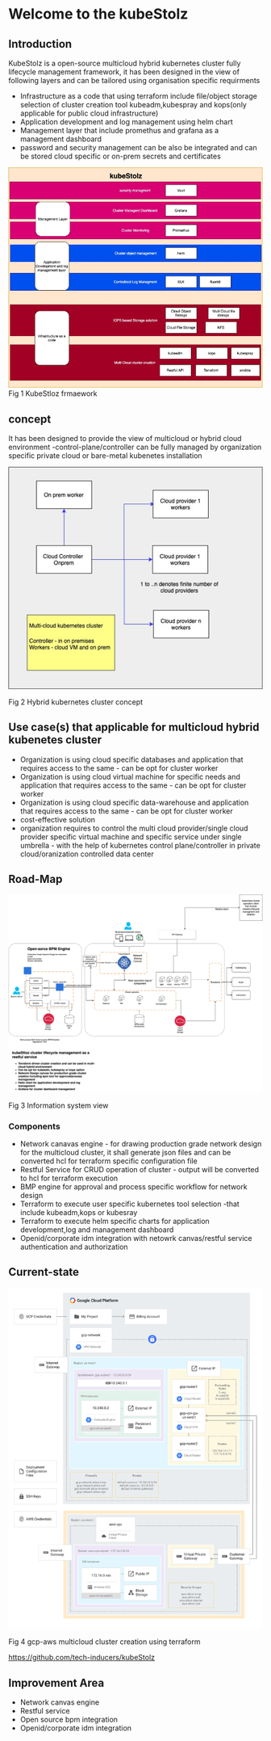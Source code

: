 # Welcome to the kubeStolz

## Introduction
KubeStolz is a open-source multicloud hybrid kubernetes cluster fully lifecycle management framework, it has been designed in the view of following layers and can be tailored using organisation specific requirments 

* Infrastructure as a code that using terraform include file/object storage  selection of cluster creation tool kubeadm,kubespray and kops(only applicable for public cloud infrastructure)
* Application development and log management using helm chart
* Management layer that include promethus and grafana as a management dashboard
* password and security management can be also be integrated and can be stored cloud specific or on-prem secrets and certificates  

![](https://github.com/tech-inducers/kubeStolz/blob/master/images/kubestloz_Roadmap.jpg)
Fig 1 KubeStloz frmaework

## concept
It has been designed to provide the view of multicloud or hybrid cloud environment -control-plane/controller can be fully managed by organization specific private cloud or bare-metal kubenetes installation 

![](https://github.com/tech-inducers/kubeStolz/blob/master/images/kubestloz_mulicloud-conecpt.jpg)

Fig 2 Hybrid kubernetes cluster concept

## Use case(s) that applicable for multicloud hybrid kubenetes cluster
* Organization is using cloud specific databases and application that requires access to the same - can be opt for cluster worker
* Organization is using cloud virtual machine for specific needs and application that requires access to the same - can be opt for cluster worker
* Organization is using cloud specific data-warehouse and application that requires access to the same - can be opt for cluster worker
* cost-effective solution 
* organization requires to control the multi cloud provider/single cloud provider specific virtual machine and specific service under single umbrella - with the help of kubernetes control plane/controller in private cloud/oranization controlled data center

## Road-Map

![](https://github.com/tech-inducers/kubeStolz/blob/master/images/kubestloz_roadmap_arch_update.jpg)

Fig 3 Information system view
### Components
* Network canavas engine - for drawing production grade network design for the multicloud cluster, it shall generate json files and can be converted hcl for terraform specific configuration file
* Restful Service for CRUD operation of cluster - output will be converted to hcl for terraform execution
* BMP engine for approval and process specific workflow for network design
* Terraform to execute user specific kubernetes tool selection -that include kubeadm,kops or kubesray
* Terraform to execute helm specific charts for application development,log and management dashboard
* Openid/corporate idm integration with netowrk canvas/restful service authentication and authorization

## Current-state

![](https://github.com/tech-inducers/kubeStolz/blob/master/images/automated-network-deployment-3-architecture.svg)

Fig 4 gcp-aws multicloud cluster creation using terraform

https://github.com/tech-inducers/kubeStolz

## Improvement Area
* Network canvas engine
* Restful service
* Open source bpm integration
* Openid/corporate idm integration

